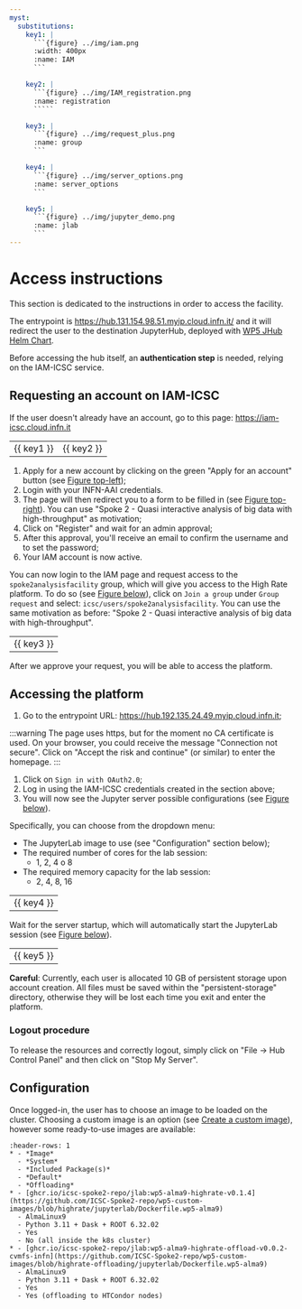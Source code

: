```yaml
---
myst:
  substitutions:
    key1: |
      ```{figure} ../img/iam.png
      :width: 400px
      :name: IAM
      ```

    key2: |
      ```{figure} ../img/IAM_registration.png
      :name: registration
      `````  

    key3: |
      ```{figure} ../img/request_plus.png
      :name: group
      ``` 

    key4: |
      ```{figure} ../img/server_options.png
      :name: server_options
      ``` 

    key5: |
      ```{figure} ../img/jupyter_demo.png
      :name: jlab
      ```
---
```


# Access instructions
This section is dedicated to the instructions in order to access the facility.

The entrypoint is https://hub.131.154.98.51.myip.cloud.infn.it/ and it will redirect the user to the destination JupyterHub, deployed with [WP5 JHub Helm Chart](https://github.com/ttedeschi/HighRateAnalysis-WP5/tree/main/stable/jhub-aas).

Before accessing the hub itself, an **authentication step** is needed, relying on the IAM-ICSC service. 


## Requesting an account on IAM-ICSC
If the user doesn't already have an account, go to this page: https://iam-icsc.cloud.infn.it

|            |            |
| ---------- | ---------- |
| {{ key1 }} | {{ key2 }} |

1. Apply for a new account by clicking on the green "Apply for an account" button (see [Figure top-left](IAM));
1. Login with your INFN-AAI credentials.
1. The page will then redirect you to a form to be filled in (see [Figure top-right](registration)). You can use "Spoke 2 - Quasi interactive analysis of big data with high-throughput"  as motivation;
1. Click on "Register" and wait for an admin approval;
1. After this approval, you'll receive an email to confirm the username and to set the password;
1. Your IAM account is now active. 

You can now login to the IAM page and request access to the `spoke2analysisfacility` group, which will give you access to the High Rate platform.
To do so (see [Figure below](group)), click on `Join a group` under `Group request` and select: `icsc/users/spoke2analysisfacility`. 
You can use the same motivation as before: "Spoke 2 - Quasi interactive analysis of big data with high-throughput".

|            | 
| ---------- | 
| {{ key3 }} | 

After we approve your request, you will be able to access the platform.

## Accessing the platform

1. Go to the entrypoint URL: https://hub.192.135.24.49.myip.cloud.infn.it;

:::warning
The page uses https, but for the moment no CA certificate is used. On your browser, you could receive the message "Connection not secure". Click on "Accept the risk and continue" (or similar) to enter the homepage.
:::

1. Click on `Sign in with OAuth2.0`;
1. Log in using the IAM-ICSC credentials created in the section above;
1. You will now see the Jupyter server possible configurations (see [Figure below](server_options)).

Specifically, you can choose from the dropdown menu:
- The JupyterLab image to use (see "Configuration" section below);
- The required number of cores for the lab session:
   - 1, 2, 4 o 8
- The required memory capacity for the lab session:
   - 2, 4, 8, 16

|            | 
| ---------- | 
| {{ key4 }} | 


Wait for the server startup, which will automatically start the JupyterLab session (see [Figure below](jlab)).

|            | 
| ---------- | 
| {{ key5 }} | 


**Careful**: Currently, each user is allocated 10 GB of persistent storage upon account creation. All files must be saved within the "persistent-storage" directory, otherwise they will be lost each time you exit and enter the platform.

### Logout procedure

To release the resources and correctly logout, simply click on "File -> Hub Control Panel" and then click on "Stop My Server".

## Configuration 
Once logged-in, the user has to choose an image to be loaded on the cluster. Choosing a custom image is an option (see [Create a custom image](./custom-image.md)), however some ready-to-use images are available:
```{list-table}
:header-rows: 1
* - *Image*
  - *System*
  - *Included Package(s)*
  - *Default*
  - *Offloading*
* - [ghcr.io/icsc-spoke2-repo/jlab:wp5-alma9-highrate-v0.1.4](https://github.com/ICSC-Spoke2-repo/wp5-custom-images/blob/highrate/jupyterlab/Dockerfile.wp5-alma9)
  - AlmaLinux9
  - Python 3.11 + Dask + ROOT 6.32.02
  - Yes
  - No (all inside the k8s cluster)
* - [ghcr.io/icsc-spoke2-repo/jlab:wp5-alma9-highrate-offload-v0.0.2-cvmfs-infn](https://github.com/ICSC-Spoke2-repo/wp5-custom-images/blob/highrate-offloading/jupyterlab/Dockerfile.wp5-alma9)
  - AlmaLinux9
  - Python 3.11 + Dask + ROOT 6.32.02
  - Yes
  - Yes (offloading to HTCondor nodes)
```